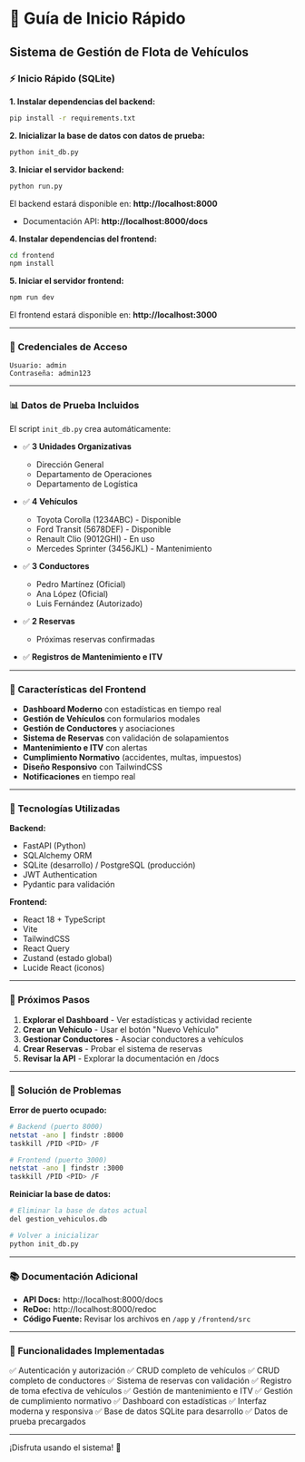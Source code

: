 # 🚀 Guía de Inicio Rápido

## Sistema de Gestión de Flota de Vehículos

### ⚡ Inicio Rápido (SQLite)

**1. Instalar dependencias del backend:**
```bash
pip install -r requirements.txt
```

**2. Inicializar la base de datos con datos de prueba:**
```bash
python init_db.py
```

**3. Iniciar el servidor backend:**
```bash
python run.py
```

El backend estará disponible en: **http://localhost:8000**
- Documentación API: **http://localhost:8000/docs**

**4. Instalar dependencias del frontend:**
```bash
cd frontend
npm install
```

**5. Iniciar el servidor frontend:**
```bash
npm run dev
```

El frontend estará disponible en: **http://localhost:3000**

---

### 🔑 Credenciales de Acceso

```
Usuario: admin
Contraseña: admin123
```

---

### 📊 Datos de Prueba Incluidos

El script `init_db.py` crea automáticamente:

- ✅ **3 Unidades Organizativas**
  - Dirección General
  - Departamento de Operaciones
  - Departamento de Logística

- ✅ **4 Vehículos**
  - Toyota Corolla (1234ABC) - Disponible
  - Ford Transit (5678DEF) - Disponible
  - Renault Clio (9012GHI) - En uso
  - Mercedes Sprinter (3456JKL) - Mantenimiento

- ✅ **3 Conductores**
  - Pedro Martínez (Oficial)
  - Ana López (Oficial)
  - Luis Fernández (Autorizado)

- ✅ **2 Reservas**
  - Próximas reservas confirmadas

- ✅ **Registros de Mantenimiento e ITV**

---

### 🎨 Características del Frontend

- **Dashboard Moderno** con estadísticas en tiempo real
- **Gestión de Vehículos** con formularios modales
- **Gestión de Conductores** y asociaciones
- **Sistema de Reservas** con validación de solapamientos
- **Mantenimiento e ITV** con alertas
- **Cumplimiento Normativo** (accidentes, multas, impuestos)
- **Diseño Responsivo** con TailwindCSS
- **Notificaciones** en tiempo real

---

### 🔧 Tecnologías Utilizadas

**Backend:**
- FastAPI (Python)
- SQLAlchemy ORM
- SQLite (desarrollo) / PostgreSQL (producción)
- JWT Authentication
- Pydantic para validación

**Frontend:**
- React 18 + TypeScript
- Vite
- TailwindCSS
- React Query
- Zustand (estado global)
- Lucide React (iconos)

---

### 📝 Próximos Pasos

1. **Explorar el Dashboard** - Ver estadísticas y actividad reciente
2. **Crear un Vehículo** - Usar el botón "Nuevo Vehículo"
3. **Gestionar Conductores** - Asociar conductores a vehículos
4. **Crear Reservas** - Probar el sistema de reservas
5. **Revisar la API** - Explorar la documentación en /docs

---

### 🐛 Solución de Problemas

**Error de puerto ocupado:**
```bash
# Backend (puerto 8000)
netstat -ano | findstr :8000
taskkill /PID <PID> /F

# Frontend (puerto 3000)
netstat -ano | findstr :3000
taskkill /PID <PID> /F
```

**Reiniciar la base de datos:**
```bash
# Eliminar la base de datos actual
del gestion_vehiculos.db

# Volver a inicializar
python init_db.py
```

---

### 📚 Documentación Adicional

- **API Docs:** http://localhost:8000/docs
- **ReDoc:** http://localhost:8000/redoc
- **Código Fuente:** Revisar los archivos en `/app` y `/frontend/src`

---

### 🎯 Funcionalidades Implementadas

✅ Autenticación y autorización
✅ CRUD completo de vehículos
✅ CRUD completo de conductores
✅ Sistema de reservas con validación
✅ Registro de toma efectiva de vehículos
✅ Gestión de mantenimiento e ITV
✅ Gestión de cumplimiento normativo
✅ Dashboard con estadísticas
✅ Interfaz moderna y responsiva
✅ Base de datos SQLite para desarrollo
✅ Datos de prueba precargados

---

¡Disfruta usando el sistema! 🎉
